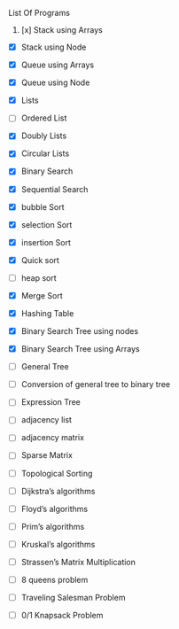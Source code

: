 List Of Programs

1. [x] Stack using Arrays
- [x] Stack using Node
- [x] Queue using Arrays
- [x] Queue using Node
- [x] Lists
- [ ] Ordered List
- [x] Doubly Lists
- [x] Circular Lists
- [x] Binary Search
- [x] Sequential Search
- [x] bubble Sort
- [x] selection Sort
- [x] insertion Sort
- [x] Quick sort
- [ ] heap sort
- [x] Merge Sort
- [x] Hashing Table

- [x] Binary Search Tree using nodes
- [x] Binary Search Tree using Arrays
- [ ] General Tree
- [ ] Conversion of general tree to binary tree
- [ ] Expression Tree

- [ ] adjacency list
- [ ] adjacency matrix
- [ ] Sparse Matrix
- [ ] Topological Sorting
- [ ] Dijkstra’s algorithms
- [ ] Floyd’s algorithms
- [ ] Prim’s algorithms
- [ ] Kruskal’s algorithms

- [ ] Strassen’s Matrix Multiplication
- [ ] 8 queens problem
- [ ] Traveling Salesman Problem
- [ ] 0/1 Knapsack Problem
